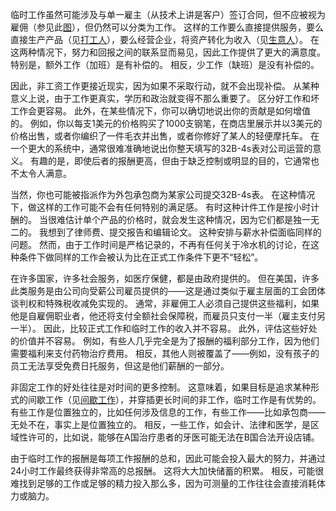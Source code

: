 临时工作虽然可能涉及与单一雇主（从技术上讲是客户）签订合同，但不应被视为雇佣（参见此[图]()），但仍然可以分类为工作。
这样的工作要么直接提供服务，要么直接生产产品（见[打工人]()），要么经营企业，将资产转化为收入（见[生意人]()）。
在这两种情况下，努力和回报之间的联系显而易见，因此工作提供了更大的满意度。
特别是，额外工作（加班）是有补偿的。
相反，少工作（缺班）是没有补偿的。

因此，非工资工作更接近现实，因为如果不采取行动，就不会出现补偿。
从某种意义上说，由于工作更真实，学历和政治就变得不那么重要了。
区分好工作和坏工作会更容易。
此外，在某些情况下，你可以确切地说出你的贡献是如何增值的。
例如，你以每支1美元的价格购买了1000支钢笔，在商店里展示并以3美元的价格出售，或者你编织了一件毛衣并出售，或者你修好了某人的轻便摩托车。
在一个更大的系统中，通常很难准确地说出你整天填写的32B-4s表对公司运营的意义。
有趣的是，即使后者的报酬更高，但由于缺乏控制或明显的目的，它通常也不太令人满意。

当然，你也可能被指派作为外包承包商为某家公司提交32B-4s表。
在这种情况下，做这样的工作可能不会有任何特别的满足感。
有时这种计件工作是按小时计酬的。
当很难估计单个产品的价格时，就会发生这种情况，因为它们都是独一无二的。
我想到了律师费、提交报告和编辑论文。
这种安排与薪水补偿面临同样的问题。
然而，由于工作时间是严格记录的，不再有任何关于冷水机的讨论，在这种条件下做同样的工作会被认为比在正式工作条件下更不“轻松”。

在许多国家，许多社会服务，如医疗保健，都是由政府提供的。
但在美国，许多此类服务是由公司向受薪公司雇员提供的——这是通过类似于雇主层面的工会团体谈判权和特殊税收减免实现的。
通常，非雇佣工人必须自己提供这些福利，如果他是自雇佣职业者，他还将支付全额社会保障税，而雇员只支付一半（雇主支付另一半）。
因此，比较正式工作和临时工作的收入并不容易。
此外，评估这些好处的价值并不容易。
例如，有些人几乎完全是为了报酬的福利部分工作，因为他们需要福利来支付药物治疗费用。
相反，其他人则被覆盖了——例如，没有孩子的员工无法享受免费日托服务，但这是他们薪酬的一部分。

非固定工作的好处往往是对时间的更多控制。
这意味着，如果目标是追求某种形式的间歇工作（见[间歇工作]()），并穿插更长时间的非工作，临时工作是有优势的。
有些工作是位置独立的，比如任何涉及信息的工作，有些工作——比如承包商——无处不在，事实上是位置独立的。
相反，一些工作，如会计、法律和医学，是区域性许可的，比如说，能够在A国治疗患者的牙医可能无法在B国合法开设店铺。

由于临时工作的报酬是每项工作报酬的总和，因此可能会投入最大的努力，并通过24小时工作最终获得非常高的总报酬。
这将大大加快储蓄的积累。
相反，可能很难找到足够的工作或足够的精力投入那么多，因为可测量的工作往往会直接消耗体力或脑力。
